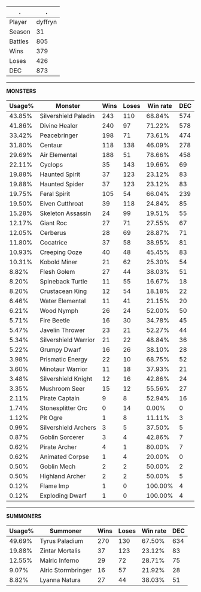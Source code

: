 .|.
|-|-
Player|dyffryn
Season|31
Battles|805
Wins|379
Loses|426
DEC|873

---
**MONSTERS**

Usage%|Monster|Wins|Loses|Win rate|DEC|
-|-|-|-|-|-|
43.85%|Silvershield Paladin|243|110|68.84%|574|
41.86%|Divine Healer|240|97|71.22%|578|
33.42%|Peacebringer|198|71|73.61%|474|
31.80%|Centaur|118|138|46.09%|278|
29.69%|Air Elemental|188|51|78.66%|458|
22.11%|Cyclops|35|143|19.66%|69|
19.88%|Haunted Spirit|37|123|23.12%|83|
19.88%|Haunted Spider|37|123|23.12%|83|
19.75%|Feral Spirit|105|54|66.04%|239|
19.50%|Elven Cutthroat|39|118|24.84%|85|
15.28%|Skeleton Assassin|24|99|19.51%|55|
12.17%|Giant Roc|27|71|27.55%|67|
12.05%|Cerberus|28|69|28.87%|71|
11.80%|Cocatrice|37|58|38.95%|81|
10.93%|Creeping Ooze|40|48|45.45%|83|
10.31%|Kobold Miner|21|62|25.30%|54|
8.82%|Flesh Golem|27|44|38.03%|51|
8.20%|Spineback Turtle|11|55|16.67%|18|
8.20%|Crustacean King|12|54|18.18%|22|
6.46%|Water Elemental|11|41|21.15%|20|
6.21%|Wood Nymph|26|24|52.00%|50|
5.71%|Fire Beetle|16|30|34.78%|45|
5.47%|Javelin Thrower|23|21|52.27%|44|
5.34%|Silvershield Warrior|21|22|48.84%|36|
5.22%|Grumpy Dwarf|16|26|38.10%|28|
3.98%|Prismatic Energy|22|10|68.75%|52|
3.60%|Minotaur Warrior|11|18|37.93%|21|
3.48%|Silvershield Knight|12|16|42.86%|24|
3.35%|Mushroom Seer|15|12|55.56%|27|
2.11%|Pirate Captain|9|8|52.94%|16|
1.74%|Stonesplitter Orc|0|14|0.00%|0|
1.12%|Pit Ogre|1|8|11.11%|3|
0.99%|Silvershield Archers|3|5|37.50%|5|
0.87%|Goblin Sorcerer|3|4|42.86%|7|
0.62%|Pirate Archer|4|1|80.00%|7|
0.62%|Animated Corpse|1|4|20.00%|0|
0.50%|Goblin Mech|2|2|50.00%|2|
0.50%|Highland Archer|2|2|50.00%|5|
0.12%|Flame Imp|1|0|100.00%|4|
0.12%|Exploding Dwarf|1|0|100.00%|4|

---
**SUMMONERS**

Usage%|Summoner|Wins|Loses|Win rate|DEC|
-|-|-|-|-|-|
49.69%|Tyrus Paladium|270|130|67.50%|634|
19.88%|Zintar Mortalis|37|123|23.12%|83|
12.55%|Malric Inferno|29|72|28.71%|75|
9.07%|Alric Stormbringer|16|57|21.92%|28|
8.82%|Lyanna Natura|27|44|38.03%|51|
